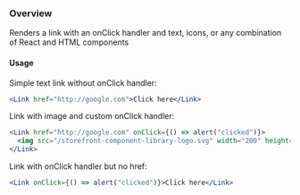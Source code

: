 ### Overview
Renders a link with an onClick handler and text, icons, or any combination of React and HTML components

#### Usage

Simple text link without onClick handler:

```jsx
<Link href="http://google.com">Click here</Link>
```

Link with image and custom onClick handler:

```jsx
<Link href="http://google.com" onClick={() => alert("clicked")}>
  <img src="/storefront-component-library-logo.svg" width="200" height="200" alt="Reaction Storefront Component Library" />
</Link>
```

Link with onClick handler but no href:

```jsx
<Link onClick={() => alert("clicked")}>Click here</Link>
```
